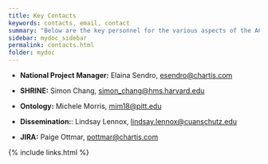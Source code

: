 ```yaml
---
title: Key Contacts
keywords: contacts, email, contact
summary: "Below are the key personnel for the various aspects of the ACT Network. "
sidebar: mydoc_sidebar
permalink: contacts.html
folder: mydoc
---
```


* **National Project Manager:** Elaina Sendro, <esendro@chartis.com>

* **SHRINE:** Simon Chang, <simon_chang@hms.harvard.edu>

* **Ontology:** Michele Morris, <mim18@pitt.edu>

* **Dissemination:**: Lindsay Lennox, <lindsay.lennox@cuanschutz.edu>

* **JIRA:** Paige Ottmar, <pottmar@chartis.com>

{% include links.html %}

